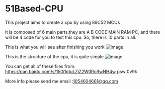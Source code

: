 # 51Based-CPU
This project aims to create a cpu by using 89C52 MCUs

It is composed of 6 main parts,they are A B CODE MAIN RAM PC, and there will be 4 code for you to test this cpu. So, there is 10 parts in all.

This is what you will see after finishing you work
![image](https://github.com/HaochuanDeng/51Bassed-CPU/blob/master/READMEMD/Finished.jpg)

This is the structure of the cpu, it is quite simple
![image](https://github.com/HaochuanDeng/51Bassed-CPU/blob/master/READMEMD/Discription%20for%20cpu.jpg)

You can get all of these files from: https://pan.baidu.com/s/150i1gtuLZjZ2W0RoRwNH4w psw:0v9k

More info please send me email :1054604661@qq.com
